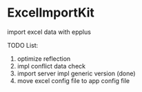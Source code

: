 # ExcelImportKit
import excel data with epplus

TODO List:
1. optimize reflection
2. impl conflict data check
3. import server impl generic version (done)
4. move excel config file to app config file
